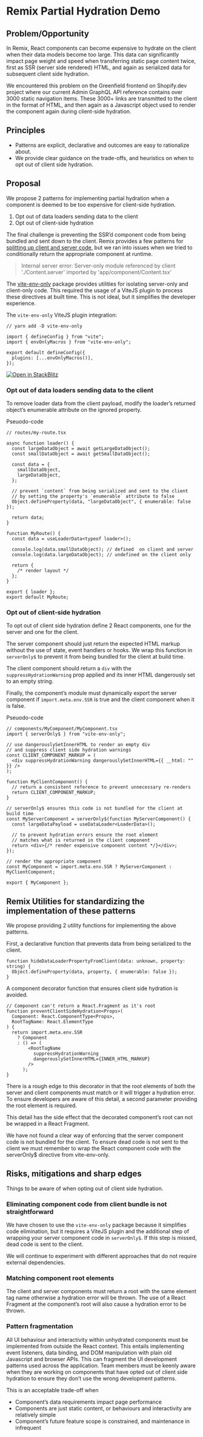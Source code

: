 # Remix Partial Hydration Demo

## Problem/Opportunity

In Remix, React components can become expensive to hydrate on the client when their data models become too large. This data can significantly impact page weight and speed when transferring static page content twice, first as SSR (server side rendered) HTML, and again as serialized data for subsequent client side hydration.

We encountered this problem on the Greenfield frontend on Shopify.dev project where our current Admin GraphQL API reference contains over 3000 static navigation items. These 3000+ links are transmitted to the client in the format of HTML, and then again as a Javascript object used to render the component again during client-side hydration.

## Principles

- Patterns are explicit, declarative and outcomes are easy to rationalize about.
- We provide clear guidance on the trade-offs, and heuristics on when to opt out of client side hydration.

## Proposal

We propose 2 patterns for implementing partial hydration when a component is deemed to be too expensive for client-side hydration.

1. Opt out of data loaders sending data to the client
2. Opt out of client-side hydration

The final challenge is preventing the SSR’d component code from being bundled and sent down to the client. Remix provides a few patterns for [splitting up client and server code](https://remix.run/docs/en/main/discussion/server-vs-client#splitting-up-client-and-server-code), but we ran into issues when we tried to conditionally return the appropriate component at runtime.

> Internal server error: Server-only module referenced by client
> './Content.server' imported by 'app/component/Content.tsx'

The [vite-env-only](https://github.com/pcattori/vite-env-only) package provides utilities for isolating server-only and client-only code. This required the usage of a ViteJS plugin to process these directives at built time. This is not ideal, but it simplifies the developer experience.

The `vite-env-only` ViteJS plugin integration:

```tsx
// yarn add -D vite-env-only

import { defineConfig } from "vite";
import { envOnlyMacros } from "vite-env-only";

export default defineConfig({
  plugins: [...envOnlyMacros()],
});
```

[![Open in StackBlitz](https://developer.stackblitz.com/img/open_in_stackblitz.svg)](https://stackblitz.com/github/thomfoolery/remix-parital-hydration-demo)

### Opt out of data loaders sending data to the client

To remove loader data from the client payload,
modify the loader’s returned object’s enumerable attribute on the ignored property.

Pseuodo-code

```tsx
// routes/my-route.tsx

async function loader() {
  const largeDataObject = await getLargeDataObject();
  const smallDataObject = await getSmallDataObject();

  const data = {
    smallDataObject,
    largeDataObject,
  };

  // prevent `content` from being serialized and sent to the client
  // by setting the property's `enumerable` attribute to false
  Object.defineProperty(data, "largeDataObject", { enumerable: false });

  return data;
}

function MyRoute() {
  const data = useLoaderData<typeof loader>();

  console.log(data.smallDataObject); // defined  on client and server
  console.log(data.largeDataObject); // undefined on the client only

  return {
    /* render layout */
  };
}

export { loader };
export default MyRoute;
```

### Opt out of client-side hydration

To opt out of client side hydration define 2 React components, one for the server and one for the client.

The server component should just return the expected HTML markup without the use of state, event handlers or hooks. We wrap this function in `serverOnly$` to prevent it from being bundled for the client at build time.

The client component should return a `div` with the `suppressHydrationWarning` prop applied and its inner HTML dangerously set to an empty string.

Finally, the component’s module must dynamically export the server component if `import.meta.env.SSR` is true and the client component when it is false.

Pseuodo-code

```tsx
// components/MyComponent/MyComponent.tsx
import { serverOnly$ } from "vite-env-only";

// use dangerouslySetInnerHTML to render an empty div
// and suppress client side hydration warnings
const CLIENT_COMPONENT_MARKUP = (
  <div suppressHydrationWarning dangerouslySetInnerHTML={{ __html: "" }} />
);

function MyClientComponent() {
  // return a consistent reference to prevent unnecessary re-renders
  return CLIENT_COMPONENT_MARKUP;
}

// serverOnly$ ensures this code is not bundled for the client at build time
const MyServerComponent = serverOnly$(function MyServerComponent() {
  const largeDataPayload = useDataLoader<LoaderData>();

  // to prevent hydration errors ensure the root element
  // matches what is returned in the client component
  return <div>{/* render expensive component content */}</div>;
});

// render the appropriate component
const MyComponent = import.meta.env.SSR ? MyServerComponent : MyClientComponent;

export { MyComponent };
```

## Remix Utilities for standardizing the implementation of these patterns

We propose providing 2 utility functions for implementing the above patterns.

First, a declarative function that prevents data from being serialized to the client.

```tsx
function hideDataLoaderPropertyFromClient(data: unknown, property: string) {
  Object.defineProperty(data, property, { enumerable: false });
}
```

A component decorator function that ensures client side hydration is avoided.

```tsx
// Component can't return a React.Fragment as it's root
function preventClientSideHydration<Props>(
  Component: React.ComponentType<Props>,
  RootTagName: React.ElementType
) {
  return import.meta.env.SSR
    ? Component
    : () => (
        <RootTagName
          suppressHydrationWarning
          dangerouslySetInnerHTML={INNER_HTML_MARKUP}
        />
      );
}
```

There is a rough edge to this decorator in that the root elements of both the server and client components must match or it will trigger a hydration error. To ensure developers are aware of this detail, a second parameter providing the root element is required.

This detail has the side effect that the decorated component’s root can not be wrapped in a React Fragment.

We have not found a clear way of enforcing that the server component code is not bundled for the client. To ensure dead code is not sent to the client we must remember to wrap the React component code with the serverOnly$ directive from vite-env-only.

## Risks, mitigations and sharp edges

Things to be aware of when opting out of client side hydration.

### Eliminating component code from client bundle is not straightforward

We have chosen to use the `vite-env-only` package because it simplifies code elimination, but it requires a ViteJS plugin and the additional step of wrapping your server component code in `serverOnly$`. If this step is missed, dead code is sent to the client.

We will continue to experiment with different approaches that do not require external dependencies.

### Matching component root elements

The client and server components must return a root with the same element tag name otherwise a hydration error will be thrown. The use of a React Fragment at the component’s root will also cause a hydration error to be thrown.

### Pattern fragmentation

All UI behaviour and interactivity within unhydrated components must be implemented from outside the React context. This entails implementing event listeners, data binding, and DOM manipulation with plain old Javascript and browser APIs. This can fragment the UI development patterns used across the application. Team members must be keenly aware when they are working on components that have opted out of client side hydration to ensure they don’t use the wrong development patterns.

This is an acceptable trade-off when

- Component’s data requirements impact page performance
- Components are just static content, or behaviours and interactivity are relatively simple
- Component’s future feature scope is constrained, and maintenance in infrequent
